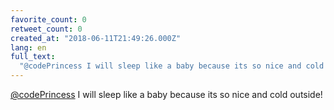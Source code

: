 ```yaml
---
favorite_count: 0
retweet_count: 0
created_at: "2018-06-11T21:49:26.000Z"
lang: en
full_text:
  "@codePrincess I will sleep like a baby because its so nice and cold outside!"
---
```


[@codePrincess](https://twitter.com/codePrincess) I will sleep like a baby
because its so nice and cold outside!
